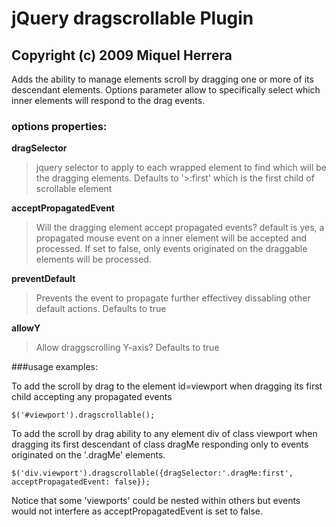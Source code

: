 # jQuery dragscrollable Plugin
## Copyright (c) 2009 Miquel Herrera

Adds the ability to manage elements scroll by dragging
one or more of its descendant elements. Options parameter
allow to specifically select which inner elements will
respond to the drag events.

### options properties:

**dragSelector**

> jquery selector to apply to each wrapped element to find which will be the dragging elements.
> Defaults to '>:first' which is the first child of scrollable element

**acceptPropagatedEvent**

> Will the dragging element accept propagated events? default is yes, a propagated mouse event
> on a inner element will be accepted and processed. If set to false, only events originated on the
> draggable elements will be processed.

**preventDefault**

> Prevents the event to propagate further effectivey dissabling other default actions. Defaults to true

**allowY**

> Allow draggscrolling Y-axis? Defaults to true

###usage examples:

To add the scroll by drag to the element id=viewport when dragging its first child accepting any propagated events

`$('#viewport').dragscrollable();`

 To add the scroll by drag ability to any element div of class viewport when dragging its first descendant of class
 dragMe responding only to events originated on the '.dragMe' elements.

`$('div.viewport').dragscrollable({dragSelector:'.dragMe:first', acceptPropagatedEvent: false});`

 Notice that some 'viewports' could be nested within others but events
 would not interfere as acceptPropagatedEvent is set to false.

 
